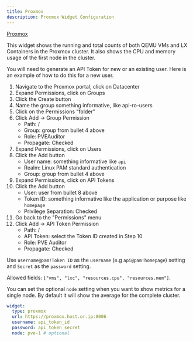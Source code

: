 ```yaml
---
title: Proxmox
description: Proxmox Widget Configuration
---
```


[Proxmox](https://www.proxmox.com/en/)

This widget shows the running and total counts of both QEMU VMs and LX Containers in the Proxmox cluster. It also shows the CPU and memory usage of the first node in the cluster.

You will need to generate an API Token for new or an existing user. Here is an example of how to do this for a new user.

1. Navigate to the Proxmox portal, click on Datacenter
2. Expand Permissions, click on Groups
3. Click the Create button
4. Name the group something informative, like api-ro-users
5. Click on the Permissions "folder"
6. Click Add -> Group Permission
   - Path: /
   - Group: group from bullet 4 above
   - Role: PVEAuditor
   - Propagate: Checked
7. Expand Permissions, click on Users
8. Click the Add button
   - User name: something informative like `api`
   - Realm: Linux PAM standard authentication
   - Group: group from bullet 4 above
9. Expand Permissions, click on API Tokens
10. Click the Add button
    - User: user from bullet 8 above
    - Token ID: something informative like the application or purpose like `homepage`
    - Privilege Separation: Checked
11. Go back to the "Permissions" menu
12. Click Add -> API Token Permission
    - Path: /
    - API Token: select the Token ID created in Step 10
    - Role: PVE Auditor
    - Propagate: Checked

Use `username@pam!Token ID` as the `username` (e.g `api@pam!homepage`) setting and `Secret` as the `password` setting.

Allowed fields: `["vms", "lxc", "resources.cpu", "resources.mem"]`.

You can set the optional `node` setting when you want to show metrics for a single node. By default it will show the average for the complete cluster.

```yaml
widget:
  type: proxmox
  url: https://proxmox.host.or.ip:8006
  username: api_token_id
  password: api_token_secret
  node: pve-1 # optional
```
